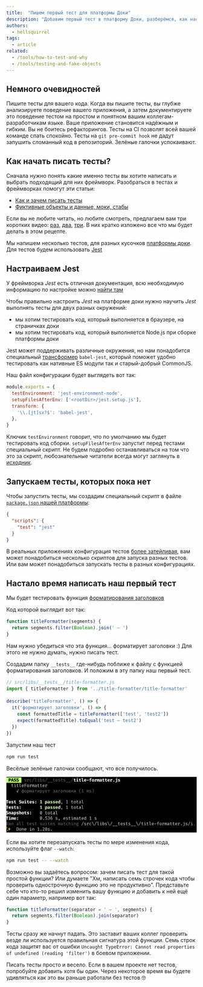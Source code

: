 ```yaml
---
title:  "Пишем первый тест для платформы Доки"
description: "Добавим первый тест в платформу Доки, разберёмся, как настроить Jest для кода, который выполняется Node.js."
authors:
  - hellsquirrel
tags:
  - article
related:
  - /tools/how-to-test-and-why
  - /tools/testing-and-fake-objects
---
```


## Немного очевидностей
Пишите тесты для вашего кода. Когда вы пишите тесты, вы глубже анализируете поведение вашего приложения, а затем документируете это поведение тестом на простом и понятном вашим коллегам-разработчикам языке. Ваше приложение становится надёжным и гибким. Вы не боитесь рефакторингов. Тесты на CI позволят всей вашей команде спать спокойно. Тесты на `git pre-commit hook` не дадут запушить сломанный код в репозиторий. Зелёные галочки успокаивают.

## Как начать писать тесты?
Сначала нужно понять какие именно тесты вы хотите написать и выбрать подходящий для них фреймворк. Разобраться в тестах и фреймворках помогут эти статьи:
* [Как и зачем писать тесты](/tools/how-to-test-and-why/)
* [Фиктивные объекты и данные, моки, стабы](/tools/testing-and-fake-objects/)

Если вы не любите читать, но любите смотреть, предлагаем вам три коротких видео: [раз](https://www.loom.com/share/ed81362e0cb24a4da396419e75ceba0f), [два](https://www.loom.com/share/8a01f3821bb44ad4bea7682c99ced7a9), [три](https://www.loom.com/share/48698cd6abf947089c42b3427649a5ff). В них кратко изложено все что мы будет делать в этом рецепте.

Мы напишем несколько тестов, для разных кусочков [платформы доки](https://github.com/doka-guide/platform).
Для тестов будем использовать [Jest](https://jestjs.io/)

## Настраиваем Jest
У фреймворка *Jest* есть отличная документация, всю необходимую информацию по настройке можно [найти там](https://jestjs.io/docs/getting-started)

Чтобы правильно настроить *Jest* на платформе доки нужно научить *Jest* выполнять тесты для двух разных окружений:
* мы хотим тестировать код, который выполняется в браузере, на страничках доки
* мы хотим тестировать код, который выполняется Node.js при сборке платформы доки

Jest может поддерживать различные окружения, но нам понадобится специальный [трансформер](https://jestjs.io/docs/code-transformation) `babel-jest`, который поможет удобно тестировать как нативные ES модули так и старый-добрый CommonJS.

Наш файл конфигурации будет выглядеть вот так:
```js
module.exports = {
  testEnvironment: 'jest-environment-node',
  setupFilesAfterEnv: ['<rootDir>/jest.setup.js'],
  transform: {
    '\\.[jt]sx?$': 'babel-jest',
  },
}
```

Ключик `testEnvironment` говорит, что по умолчанию мы будет тестировать код сборки.
`setupFilesAfterEnv` запустит перед тестами специальный скрипт. Не будем подробно останавливаться на том что это за скрипт, любознательные читатели всегда могут заглянуть в [исходник](https://github.com/doka-guide/platform/blob/main/jest.setup.js).

## Запускаем тесты, которых пока нет
Чтобы запустить тесты, мы создадим специальный скрипт в файле [`package.json` нашей платформы](https://github.com/doka-guide/platform/blob/09ac9232e199f802e92c52143733edfb990180ec/package.json#L33):
```json
{
  "scripts": {
    "test": "jest"
  }
}
```

В реальных приложениях конфигурация тестов [более затейливая](https://github.com/apollographql/apollo-client/blob/78f6d27d2d926c56cefd54d6f3e2371eb7e890d1/package.json#L53), вам может понадобиться несколько скриптов для запуска разных тестов. Или вам может понадобиться запускать тесты в разных конфигурациях.

## Настало время написать наш первый тест
Мы будет тестировать функция [форматирования заголовков](https://github.com/doka-guide/platform/blob/main/src/libs/title-formatter/title-formatter.js)

Код которой выглядит вот так:

```js
function titleFormatter(segments) {
  return segments.filter(Boolean).join(' — ')
}
```

Нам нужно убедиться что эта функция... форматирует заголовки :) Для этого не нужно думать, нужно писать тест.

Создадим папку `__tests__` где-нибудь поближе к файлу с функцией форматирования заголовков. И положим в эту папку наш первый тест.

```js
// src/libs/__tests__/title-formatter.js
import { titleFormatter } from '../title-formatter/title-formatter'

describe('titleFormatter', () => {
  it('форматирует заголовки', () => {
    const formattedTitle = titleFormatter(['test', 'test2'])
    expect(formattedTitle).toEqual('test — test2')
  })
})
```

Запустим наш тест
```bash
npm run test
```

Весёлые зелёные галочки сообщают, что все получилось.

![Зеленые галочки, которые показывают что все тесты прошли](images/pass.png)

Если вы хотите перезапускать тесты по мере изменения кода, используйте флаг `--watch`:
```bash
npm run test -- --watch
```

Возможно вы задаётесь вопросом: зачем писать тест для такой простой функции? Или думаете "Хм, написать семь строчек кода чтобы проверить однострочную функцию это не продуктивно". Представьте себе что кто-то решил изменить вашу функцию и добавить к ней ещё один параметр, например вот так:

```js
function titleFormatter(separator = ' — ', segments) {
  return segments.filter(Boolean).join(separator)
}
```

Тесты сразу же начнут падать. Это заставит ваших коллег проверить везде ли используется правильная сигнатура этой функции. Семь строк кода защитят вас от ошибки `Uncaught TypeError: Cannot read properties of undefined (reading 'filter')` в боевом приложении.

Писать тесты просто и весело. Если в вашем проекте нет тестов, попробуйте добавить хотя бы один. Через некоторое время вы будете удивляться как это вы раньше работали без тестов 🤓
